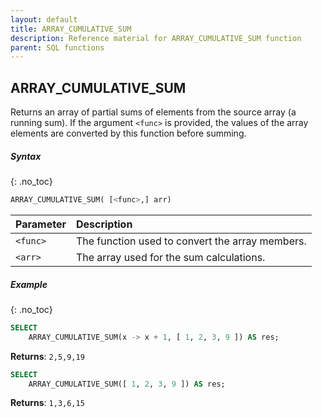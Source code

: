 ```yaml
---
layout: default
title: ARRAY_CUMULATIVE_SUM
description: Reference material for ARRAY_CUMULATIVE_SUM function
parent: SQL functions
---
```


## ARRAY\_CUMULATIVE\_SUM

Returns an array of partial sums of elements from the source array (a running sum). If the argument `<func>` is provided, the values of the array elements are converted by this function before summing.

##### Syntax
{: .no_toc}

```sql
ARRAY_CUMULATIVE_SUM( [<func>,] arr)
```

| Parameter | Description                                     |
| :--------- | :----------------------------------------------- |
| `<func>`  | The function used to convert the array members. |
| `<arr>`   | The array used for the sum calculations.        |

##### Example
{: .no_toc}

```sql
SELECT
	ARRAY_CUMULATIVE_SUM(x -> x + 1, [ 1, 2, 3, 9 ]) AS res;
```

**Returns**: `2,5,9,19`

```sql
SELECT
	ARRAY_CUMULATIVE_SUM([ 1, 2, 3, 9 ]) AS res;
```

**Returns**: `1,3,6,15`
